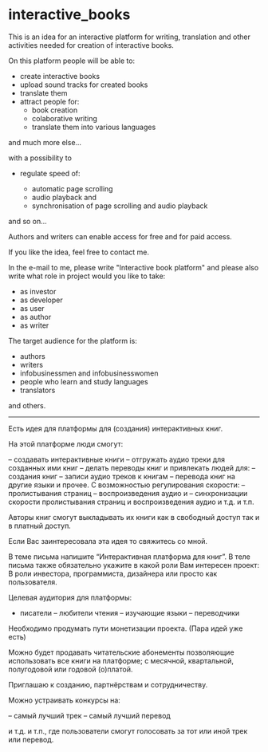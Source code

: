 # interactive_books

This is an idea for an interactive platform for writing, translation and other activities needed for creation of interactive books.

On this platform people will be able to:

- create interactive books
- upload sound tracks for created books
- translate them
- attract people for:
	- book creation
	- colaborative writing
	- translate them into various languages

and much more else...

with a possibility to

- regulate speed of:

	- automatic page scrolling
	- audio playback
	and
	- synchronisation of page scrolling and audio playback 

and so on...

Authors and writers can enable access for free and for paid access.

If you like the idea, feel free to contact me. 

In the e-mail to me, please write "Interactive book platform" and please also write what role in project would you like to take:

- as investor
- as developer
- as user
- as author 
- as writer 

The target audience for the platform is:

- authors
- writers
- infobusinessmen and infobusinesswomen
- people who learn and study languages
- translators

and others.

***********************************************************

Есть идея для платформы для (создания) интерактивных книг.

На этой платформе люди смогут:

– создавать интерактивные книги
– отгружать аудио треки для созданных ими книг
– делать переводы книг
и
привлекать людей для:
– создания книг
– записи аудио треков к книгам
– перевода книг на другие языки
и прочее.
С возможностью
регулирования скорости:
– пролистывания страниц
– воспроизведения аудио
и
– синхронизации скорости пролистывания страниц и воспроизведения аудио
и т.д. и т.п.

Авторы книг смогут выкладывать их книги как в свободный доступ так и в платный доступ.

Если Вас заинтересовала эта идея то свяжитесь со мной.

В теме письма напишите “Интерактивная платформа для книг”.
В теле письма также обязательно укажите в какой роли Вам интересен проект:
В роли инвестора, программиста, дизайнера или просто как пользователя.

Целевая аудитория для платформы:

- писатели
– любители чтения
– изучающие языки
– переводчики

Необходимо продумать пути монетизации проекта. (Пара идей уже есть)

Можно будет продавать читательские абонементы позволяющие использовать все книги на платформе; с месячной, квартальной, полугодовой или годовой (о)платой.

Приглашаю к созданию, партнёрствам и сотрудничеству.

Можно устраивать конкурсы на:

– самый лучший трек
– самый лучший перевод

и т.д. и т.п., где пользователи смогут голосовать за тот или иной трек или перевод.
